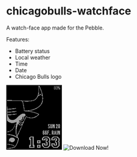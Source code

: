 # chicagobulls-watchface
A watch-face app made for the Pebble.

Features:
- Battery status
- Local weather
- Time
- Date
- Chicago Bulls logo

![alt tag](imgs/github_img.png)
![Download Now!](https://apps.getpebble.com/applications/558f9a0ba0821d8d97000027)
